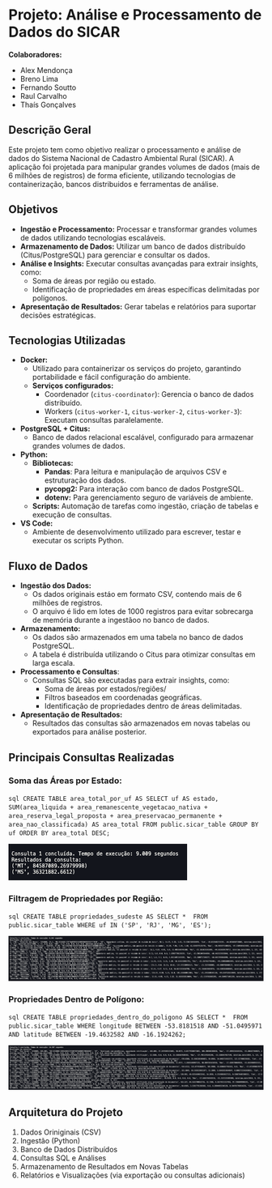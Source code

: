 # Projeto: Análise e Processamento de Dados do SICAR

**Colaboradores:**
- Alex Mendonça
- Breno Lima
- Fernando Soutto
- Raul Carvalho
- Thaís Gonçalves

## Descrição Geral
Este projeto tem como objetivo realizar o processamento e análise de dados do Sistema Nacional de Cadastro Ambiental Rural (SICAR).
A aplicação foi projetada para manipular grandes volumes de dados (mais de 6 milhões de registros) de forma eficiente, utilizando tecnologias de containerização, bancos distribuidos e ferramentas de análise.

## Objetivos
* **Ingestão e Processamento:** Processar e transformar grandes volumes de dados utilizando tecnologias escaláveis.
* **Armazenamento de Dados:** Utilizar um banco de dados distribuído (Citus/PostgreSQL) para gerenciar e consultar os dados.
* **Análise e Insights:** Executar consultas avançadas para extrair insights, como:
  * Soma de áreas por região ou estado.
  * Identificação de propriedades em áreas específicas delimitadas por polígonos.
* **Apresentação de Resultados:** Gerar tabelas e relatórios para suportar decisões estratégicas.

## Tecnologias Utilizadas
* **Docker:**
  * Utilizado para containerizar os serviços do projeto, garantindo portabilidade e fácil configuração do ambiente.
  * **Serviços configurados:**
    * Coordenador (``citus-coordinator``): Gerencia o banco de dados distribuído.
    * Workers (``citus-worker-1``, ``citus-worker-2``, ``citus-worker-3``): Executam consultas paralelamente.
* **PostgreSQL + Citus:**
  * Banco de dados relacional escalável, configurado para armazenar grandes volumes de dados.
* **Python:**
  * **Bibliotecas:**
    * **Pandas**: Para leitura e manipulação de arquivos CSV e estruturação dos dados.
    * **pycopg2:** Para interação com banco de dados PostgreSQL.
    * **dotenv:** Para gerenciamento seguro de variáveis de ambiente.
  * **Scripts:** Automação de tarefas como ingestão, criação de tabelas e execução de consultas.
* **VS Code:**
  * Ambiente de desenvolvimento utilizado para escrever, testar e executar os scripts Python.

## Fluxo de Dados
* **Ingestão dos Dados:**
  * Os dados originais estáo em formato CSV, contendo mais de 6 milhões de registros.
  * O arquivo é lido em lotes de 1000 registros para evitar sobrecarga de memória durante a ingestãoo no banco de dados.
* **Armazenamento:**
  * Os dados são armazenados em uma tabela no banco de dados PostgreSQL.
  * A tabela é distribuída utilizando o Citus para otimizar consultas em larga escala.
* **Processamento e Consultas**:
  * Consultas SQL são executadas para extrair insights, como:
    * Soma de áreas por estados/regiões/
    * Filtros baseados em coordenadas geográficas.
    * Identificação de propriedades dentro de áreas delimitadas.
* **Apresentação de Resultados:**
  * Resultados das consultas são armazenados em novas tabelas ou exportados para análise posterior.

## Principais Consultas Realizadas
### Soma das Áreas por Estado:
``sql
CREATE TABLE area_total_por_uf AS
SELECT uf AS estado, 
       SUM(area_liquida + area_remanescente_vegetacao_nativa + area_reserva_legal_proposta + area_preservacao_permanente + area_nao_classificada) AS area_total
FROM public.sicar_table
GROUP BY uf
ORDER BY area_total DESC;
``

![alt text](images/image1.png)

### Filtragem de Propriedades por Região:
``sql
CREATE TABLE propriedades_sudeste AS
SELECT * 
FROM public.sicar_table
WHERE uf IN ('SP', 'RJ', 'MG', 'ES');
``

![alt text](images/image2.png)

### Propriedades Dentro de Polígono:
``sql
CREATE TABLE propriedades_dentro_do_poligono AS
SELECT * 
FROM public.sicar_table
WHERE longitude BETWEEN -53.8181518 AND -51.0495971
  AND latitude BETWEEN -19.4632582 AND -16.1924262;
``

![alt text](images/image3.png)

## Arquitetura do Projeto
1. Dados Oriniginais (CSV)
2. Ingestão (Python)
3. Banco de Dados Distribuídos
4. Consultas SQL e Análises
5. Armazenamento de Resultados em Novas Tabelas
6. Relatórios e Visualizações (via exportação ou consultas adicionais)